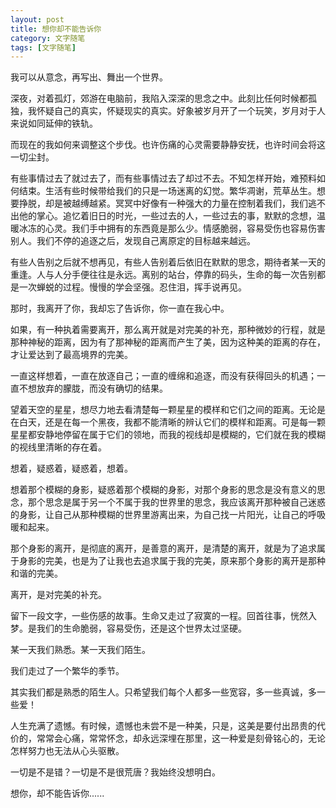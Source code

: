 ```yaml
---
layout: post
title: 想你却不能告诉你
category: 文字随笔
tags: [文字随笔]
---
```


我可以从意念，再写出、舞出一个世界。

深夜，对着孤灯，郊游在电脑前，我陷入深深的思念之中。此刻比任何时候都孤独，我怀疑自己的真实，怀疑现实的真实。好象被岁月开了一个玩笑，岁月对于人来说如同延伸的铁轨。

而现在的我如何来调整这个步伐。也许伤痛的心灵需要静静安抚，也许时间会将这一切尘封。

有些事情过去了就过去了，而有些事情过去了却过不去。不知怎样开始，难预料如何结束。生活有些时候带给我们的只是一场迷离的幻觉。繁华凋谢，荒草丛生。想要挣脱，却是被越缚越紧。冥冥中好像有一种强大的力量在控制着我们，我们逃不出他的掌心。追忆着旧日的时光，一些过去的人，一些过去的事，默默的念想，温暖冰冻的心灵。我们手中拥有的东西竟是那么少。情感脆弱，容易受伤也容易伤害别人。我们不停的追逐之后，发现自己离原定的目标越来越远。

有些人告别之后就不想再见，有些人告别着后依旧在默默的思念，期待者某一天的重逢。人与人分手便往往是永远。离别的站台，停靠的码头，生命的每一次告别都是一次蝉蜕的过程。慢慢的学会坚强。忍住泪，挥手说再见。

那时，我离开了你，我却忘了告诉你，你一直在我心中。

如果，有一种执着需要离开，那么离开就是对完美的补充，那种微妙的行程，就是那种神秘的距离，因为有了那神秘的距离而产生了美，因为这种美的距离的存在，才让爱达到了最高境界的完美。

一直这样想着，一直在放逐自己；一直的缠绵和追逐，而没有获得回头的机遇；一直不想放弃的朦胧，而没有确切的结果。

望着天空的星星，想尽力地去看清楚每一颗星星的模样和它们之间的距离。无论是在白天，还是在每一个黑夜，我都不能清晰的辨认它们的模样和距离。可是每一颗星星都安静地停留在属于它们的领地，而我的视线却是模糊的，它们就在我的模糊的视线里清晰的存在着。

想着，疑惑着，疑惑着，想着。

想着那个模糊的身影，疑惑着那个模糊的身影，对那个身影的思念是没有意义的思念，那个思念是属于另一个不属于我的世界里的思念，我应该离开那种被自己迷惑的身影，让自己从那种模糊的世界里游离出来，为自己找一片阳光，让自己的呼吸暖和起来。

那个身影的离开，是彻底的离开，是善意的离开，是清楚的离开，就是为了追求属于身影的完美，也是为了让我也去追求属于我的完美，原来那个身影的离开是那种和谐的完美。

离开，是对完美的补充。

留下一段文字，一些伤感的故事。生命又走过了寂寞的一程。回首往事，恍然入梦。是我们的生命脆弱，容易受伤，还是这个世界太过坚硬。

某一天我们熟悉。某一天我们陌生。

我们走过了一个繁华的季节。

其实我们都是熟悉的陌生人。只希望我们每个人都多一些宽容，多一些真诚，多一些爱！

人生充满了遗憾。有时候，遗憾也未尝不是一种美，只是，这美是要付出昂贵的代价的，常常会心痛，常常怀念，却永远深埋在那里，这一种爱是刻骨铭心的，无论怎样努力也无法从心头驱散。

一切是不是错？一切是不是很荒唐？我始终没想明白。

想你，却不能告诉你......